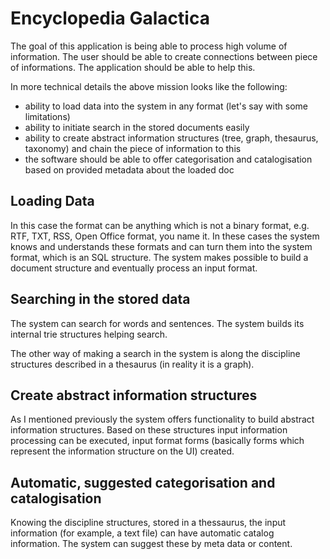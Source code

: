 # Encyclopedia Galactica
The goal of this application is being able to process high volume of information. The user should be able to 
create connections between piece of informations. The application should be able to help this.

In more technical details the above mission looks like the following:

- ability to load data into the system in any format (let's say with some limitations)
- ability to initiate search in the stored documents easily
- ability to create abstract information structures (tree, graph, thesaurus, taxonomy) and chain the piece of information to this
- the software should be able to offer categorisation and catalogisation based on provided metadata about the loaded doc

## Loading Data

In this case the format can be anything which is not a binary format, e.g. RTF, TXT, RSS, Open Office format, you name it. In these cases the system knows and understands these formats and can turn them into the system format, which is an SQL structure. The system makes possible to build a document structure and eventually process an input format.

## Searching in the stored data

The system can search for words and sentences. The system builds its internal trie structures helping search.

The other way of making a search in the system is along the discipline structures described in a thesaurus (in reality it is a graph).

## Create abstract information structures

As I mentioned previously the system offers functionality to build abstract information structures. Based on these structures input information processing can be executed, input format forms (basically forms which represent the information structure on the UI) created.

## Automatic, suggested categorisation and catalogisation

Knowing the discipline structures, stored in a thessaurus, the input information (for example, a text file) can have automatic catalog information. The system can suggest these by meta data or content.

